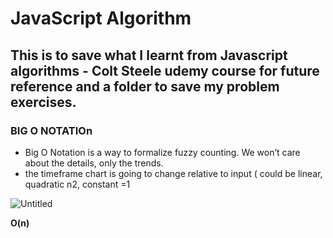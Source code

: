 # JavaScript Algorithm

## This is to save what I learnt from Javascript algorithms - Colt Steele udemy course for future reference and a folder to save my problem exercises. 

### BIG O NOTATIOn

-   Big O Notation is a way to formalize fuzzy counting. We won’t care about the details, only the trends.
-  the timeframe chart is going to change relative to input ( could be linear, quadratic n2, constant =1

![Untitled](https://s3-us-west-2.amazonaws.com/secure.notion-static.com/5aef7aeb-10e5-4c64-be1a-7923ad24bb3e/Untitled.png) 

**O(n)**